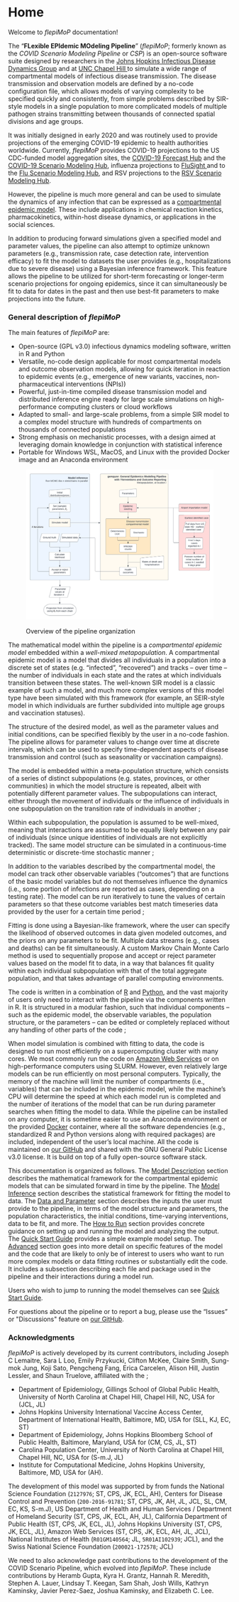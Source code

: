 # Home

Welcome to _flepiMoP_ documentation!

The “**FLexible EPIdemic MOdeling Pipeline**” (_flepiMoP_; formerly known as the _COVID Scenario Modeling Pipeline_ or _CSP_) is an open-source software suite designed by researchers in the [Johns Hopkins Infectious Disease Dynamics Group](http://www.iddynamics.jhsph.edu/) and at [UNC Chapel Hill ](https://sph.unc.edu/epid/epidemiology-landing/)to simulate a wide range of compartmental models of infectious disease transmission. The disease transmission and observation models are defined by a no-code configuration file, which allows models of varying complexity to be specified quickly and consistently, from simple problems described by SIR-style models in a single population to more complicated models of multiple pathogen strains transmitting between thousands of connected spatial divisions and age groups.

It was initially designed in early 2020 and was routinely used to provide projections of the emerging COVID-19 epidemic to health authorities worldwide. Currently, _flepiMoP_ provides COVID-19 projections to the US CDC-funded model aggregation sites, the [COVID-19 Forecast Hub](https://covid19forecasthub.org/) and the [COVID-19 Scenario Modeling Hub](https://covid19scenariomodelinghub.org/), influenza projections to [FluSight ](https://www.cdc.gov/flu/weekly/flusight/index.html)and to the [Flu Scenario Modeling Hub](https://fluscenariomodelinghub.org), and RSV projections to the [RSV Scenario Modeling Hub](https://rsvscenariomodelinghub.org/).

However, the pipeline is much more general and can be used to simulate the dynamics of any infection that can be expressed as a [compartmental epidemic model](https://en.wikipedia.org/wiki/Compartmental\_models\_in\_epidemiology). These include applications in chemical reaction kinetics, pharmacokinetics, within-host disease dynamics, or applications in the social sciences.

In addition to producing forward simulations given a specified model and parameter values, the pipeline can also attempt to optimize unknown parameters (e.g., transmission rate, case detection rate, intervention efficacy) to fit the model to datasets the user provides (e.g., hospitalizations due to severe disease) using a Bayesian inference framework. This feature allows the pipeline to be utilized for short-term forecasting or longer-term scenario projections for ongoing epidemics, since it can simultaneously be fit to data for dates in the past and then use best-fit parameters to make projections into the future.

### General description of _flepiMoP_

The main features of _flepiMoP_ are:

* Open-source (GPL v3.0) infectious dynamics modeling software, written in R and Python
* Versatile, no-code design applicable for most compartmental models and outcome observation models, allowing for quick iteration in reaction to epidemic events (e.g., emergence of new variants, vaccines, non-pharmaceutical interventions (NPIs))
* Powerful, just-in-time compiled disease transmission model and distributed inference engine ready for large scale simulations on high-performance computing clusters or cloud workflows
* Adapted to small- and large-scale problems, from a simple SIR model to a complex model structure with hundreds of compartments on thousands of connected populations
* Strong emphasis on mechanistic processes, with a design aimed at leveraging domain knowledge in conjunction with statistical inference
* Portable for Windows WSL, MacOS, and Linux with the provided Docker image and an Anaconda environment

<figure><img src=".gitbook/assets/CSP Overview.png" alt=""><figcaption><p>Overview of the pipeline organization</p></figcaption></figure>

The mathematical model within the pipeline is a _compartmental epidemic model_ embedded within a _well-mixed metapopulation_. A compartmental epidemic model is a model that divides all individuals in a population into a discrete set of states (e.g. “infected”, “recovered”) and tracks – over time – the number of individuals in each state and the rates at which individuals transition between these states. The well-known SIR model is a classic example of such a model, and much more complex versions of this model type have been simulated with this framework (for example, an SEIR-style model in which individuals are further subdivided into multiple age groups and vaccination statuses).

The structure of the desired model, as well as the parameter values and initial conditions, can be specified flexibly by the user in a no-code fashion. The pipeline allows for parameter values to change over time at discrete intervals, which can be used to specify time-dependent aspects of disease transmission and control (such as seasonality or vaccination campaigns).

The model is embedded within a meta-population structure, which consists of a series of distinct subpopulations (e.g. states, provinces, or other communities) in which the model structure is repeated, albeit with potentially different parameter values. The subpopulations can interact, either through the movement of individuals or the influence of individuals in one subpopulation on the transition rate of individuals in another ;

Within each subpopulation, the population is assumed to be well-mixed, meaning that interactions are assumed to be equally likely between any pair of individuals (since unique identities of individuals are not explicitly tracked). The same model structure can be simulated in a continuous-time deterministic or discrete-time stochastic manner ;

In addition to the variables described by the compartmental model, the model can track other observable variables (“outcomes”) that are functions of the basic model variables but do not themselves influence the dynamics (i.e., some portion of infections are reported as cases, depending on a testing rate). The model can be run iteratively to tune the values of certain parameters so that these outcome variables best match timeseries data provided by the user for a certain time period ;

Fitting is done using a Bayesian-like framework, where the user can specify the likelihood of observed outcomes in data given modeled outcomes, and the priors on any parameters to be fit. Multiple data streams (e.g., cases and deaths) can be fit simultaneously. A custom Markov Chain Monte Carlo method is used to sequentially propose and accept or reject parameter values based on the model fit to data, in a way that balances fit quality within each individual subpopulation with that of the total aggregate population, and that takes advantage of parallel computing environments.

The code is written in a combination of [R](https://www.r-project.org/) and [Python](https://www.python.org/), and the vast majority of users only need to interact with the pipeline via the components written in R. It is structured in a modular fashion, such that individual components – such as the epidemic model, the observable variables, the population structure, or the parameters – can be edited or completely replaced without any handling of other parts of the code ;

When model simulation is combined with fitting to data, the code is designed to run most efficiently on a supercomputing cluster with many cores. We most commonly run the code on [Amazon Web Services](https://aws.amazon.com/) or on high-performance computers using SLURM. However, even relatively large models can be run efficiently on most personal computers. Typically, the memory of the machine will limit the number of compartments (i.e., variables) that can be included in the epidemic model, while the machine’s CPU will determine the speed at which each model run is completed and the number of iterations of the model that can be run during parameter searches when fitting the model to data. While the pipeline can be installed on any computer, it is sometime easier to use an Anaconda environment or the provided [Docker](https://www.docker.com/) container, where all the software dependencies (e.g., standardized R and Python versions along with required packages) are included, independent of the user’s local machine. All the code is maintained on [our GitHub](https://github.com/HopkinsIDD/flepiMoP) and shared with the GNU General Public License v3.0 license. It is build on top of a fully open-source software stack.

This documentation is organized as follows. The [Model Description](gempyor/model-description.md) section describes the mathematical framework for the compartmental epidemic models that can be simulated forward in time by the pipeline. The [Model Inference](model-inference/inference-description.md) section describes the statistical framework for fitting the model to data. The [Data and Parameter](broken-reference) section describes the inputs the user must provide to the pipeline, in terms of the model structure and parameters, the population characteristics, the initial conditions, time-varying interventions, data to be fit, and more. The [How to Run](broken-reference) section provides concrete guidance on setting up and running the model and analyzing the output. The [Quick Start Guide](how-to-run/quick-start-guide.md) provides a simple example model setup. The [Advanced](how-to-run/advanced-run-guides/) section goes into more detail on specific features of the model and the code that are likely to only be of interest to users who want to run more complex models or data fitting routines or substantially edit the code. It includes a subsection describing each file and package used in the pipeline and their interactions during a model run.

Users who wish to jump to running the model themselves can see [Quick Start Guide](how-to-run/quick-start-guide.md).

For questions about the pipeline or to report a bug, please use the “Issues” or "Discussions" feature on [our GitHub](https://github.com/HopkinsIDD/flepiMoP).

### Acknowledgments

_flepiMoP_ is actively developed by its current contributors, including Joseph C Lemaitre, Sara L Loo, Emily Przykucki, Clifton McKee, Claire Smith, Sung-mok Jung, Koji Sato, Pengcheng Fang, Erica Carcelen, Alison Hill, Justin Lessler, and Shaun Truelove, affiliated with the ;

* Department of Epidemiology, Gillings School of Global Public Health, University of North Carolina at Chapel Hill, Chapel Hill, NC, USA for (JCL, JL)
* Johns Hopkins University International Vaccine Access Center, Department of International Health, Baltimore, MD, USA for (SLL, KJ, EC, ST)
* Department of Epidemiology, Johns Hopkins Bloomberg School of Public Health, Baltimore, Maryland, USA for (CM, CS, JL, ST)
* Carolina Population Center, University of North Carolina at Chapel Hill, Chapel Hill, NC, USA for (S-m.J, JL)
* Institute for Computational Medicine, Johns Hopkins University, Baltimore, MD, USA for (AH).

The development of this model was supported by from funds the National Science Foundation (`2127976`; ST, CPS, JK, ECL, AH), Centers for Disease Control and Prevention (`200-2016-91781`; ST, CPS, JK, AH, JL, JCL, SL, CM, EC, KS, S-m.J), US Department of Health and Human Services / Department of Homeland Security (ST, CPS, JK, ECL, AH, JL), California Department of Public Health (ST, CPS, JK, ECL, JL), Johns Hopkins University (ST, CPS, JK, ECL, JL), Amazon Web Services (ST, CPS, JK, ECL, AH, JL, JCL), National Institutes of Health (`R01GM140564`; JL, `5R01AI102939`; JCL), and the Swiss National Science Foundation (`200021-172578`; JCL)

We need to also acknowledge past contributions to the development of the COVID Scenario Pipeline, which evolved into _flepiMoP_. These include contributions by Heramb Gupta, Kyra H. Grantz, Hannah R. Meredith, Stephen A. Lauer, Lindsay T. Keegan, Sam Shah, Josh Wills, Kathryn Kaminsky, Javier Perez-Saez, Joshua Kaminsky, and Elizabeth C. Lee.
